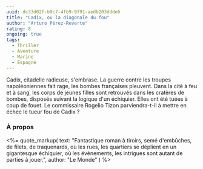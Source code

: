 ```yaml
---
uuid: dc33d02f-b9c7-4fb9-9f91-aedb203ddde6
title: "Cadix, ou la diagonale du fou"
author: "Arturo Pérez-Reverte"
rating: 8
ongoing: true
tags:
  - Thriller
  - Aventure
  - Marine
  - Espagne
---
```


Cadix, citadelle radieuse, s'embrase. La guerre contre les troupes napoléoniennes fait rage, les bombes françaises pleuvent. Dans la cité à feu et à sang, les corps de jeunes filles sont retrouvés dans les cratères de bombes, disposés suivant la logique d'un échiquier. Elles ont été tuées à coup de fouet. Le commissaire Rogelio Tizon parviendra-t-il à mettre en échec le tueur fou de Cadix ?

### À propos

<%= quote_markup(
  text: "Fantastique roman à tiroirs, semé d'embûches, de filets, de traquenards, où les rues, les quartiers se déplient en un gigantesque échiquier, où les évènements, les intrigues sont autant de parties à jouer.",
  author: "Le Monde"
) %>
